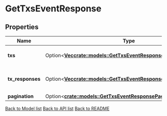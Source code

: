 # GetTxsEventResponse

## Properties

Name | Type | Description | Notes
------------ | ------------- | ------------- | -------------
**txs** | Option<[**Vec<crate::models::GetTxsEventResponseTxsInner>**](GetTxsEvent_response_txs_inner.md)> | txs is the list of queried transactions. | [optional]
**tx_responses** | Option<[**Vec<crate::models::GetTxsEventResponseTxResponsesInner>**](GetTxsEvent_response_tx_responses_inner.md)> | tx_responses is the list of queried TxResponses. | [optional]
**pagination** | Option<[**crate::models::GetTxsEventResponsePagination**](GetTxsEvent_response_pagination.md)> |  | [optional]

[Back to Model list](../README.md#documentation-for-models) [Back to API list](../README.md#documentation-for-api-endpoints) [Back to README](../README.md)


